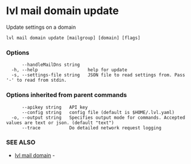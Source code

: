 # lvl mail domain update

Update settings on a domain

```
lvl mail domain update [mailgroup] [domain] [flags]
```

### Options

```
      --handleMailDns string   
  -h, --help                   help for update
  -s, --settings-file string   JSON file to read settings from. Pass '-' to read from stdin.
```

### Options inherited from parent commands

```
      --apikey string   API key
      --config string   config file (default is $HOME/.lvl.yaml)
  -o, --output string   Specifies output mode for commands. Accepted values are text or json. (default "text")
      --trace           Do detailed network request logging
```

### SEE ALSO

* [lvl mail domain](lvl_mail_domain.md)	 - 

